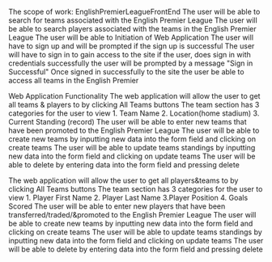 The scope of work: EnglishPremierLeagueFrontEnd
The user will be able to search for teams associated with the English Premier League
The user will be able to search players associated with the teams in the English Premier League
The user will be able to
 Initiation of Web Application
The user will have to sign up and will be prompted if the sign up is successful
The user will have to sign in to gain access to the site
if the user,  does sign in with credentials successfully the user will be prompted by a message "Sign in Successful"
Once signed in successfully to the site the user be able to access all teams in the English Premier

Web Application Functionality
The web application will allow the user to get all teams & players  to by clicking All Teams buttons
The team section has 3 categories for the user to view 1. Team Name 2. Location(home stadium) 3. Current Standing (record)
The user will be able to enter new teams that have been promoted to the English Premier League
The user will be able to create new teams  by inputting new data into the form field and clicking on create teams
The user will be able to update teams standings by inputting new data into the form field and clicking on update teams
The user will be able to delete by entering data into the form field and pressing delete

The web application will allow the user to get all players&teams  to by clicking All Teams buttons
The team section has 3 categories for the user to view 1. Player First Name 2. Player Last Name 3.Player Position 4. Goals Scored
The user will be able to enter new players that have been  transferred/traded/&promoted to the English Premier League
The user will be able to create new teams  by inputting new data into the form field and clicking on create teams
The user will be able to update teams standings by inputting new data into the form field and clicking on update teams
The user will be able to delete by entering data into the form field and pressing delete
